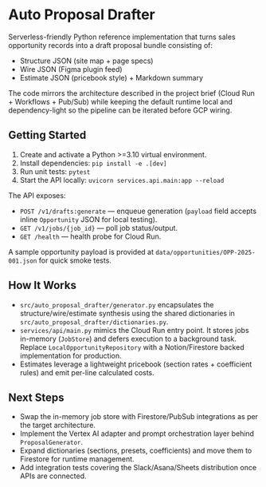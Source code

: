 # Auto Proposal Drafter

Serverless-friendly Python reference implementation that turns sales opportunity records into a draft proposal bundle consisting of:

- Structure JSON (site map + page specs)
- Wire JSON (Figma plugin feed)
- Estimate JSON (pricebook style) + Markdown summary

The code mirrors the architecture described in the project brief (Cloud Run + Workflows + Pub/Sub) while keeping the default runtime local and dependency-light so the pipeline can be iterated before GCP wiring.

## Getting Started

1. Create and activate a Python >=3.10 virtual environment.
2. Install dependencies: `pip install -e .[dev]`
3. Run unit tests: `pytest`
4. Start the API locally: `uvicorn services.api.main:app --reload`

The API exposes:

- `POST /v1/drafts:generate` — enqueue generation (`payload` field accepts inline `Opportunity` JSON for local testing).
- `GET /v1/jobs/{job_id}` — poll job status/output.
- `GET /health` — health probe for Cloud Run.

A sample opportunity payload is provided at `data/opportunities/OPP-2025-001.json` for quick smoke tests.

## How It Works

- `src/auto_proposal_drafter/generator.py` encapsulates the structure/wire/estimate synthesis using the shared dictionaries in `src/auto_proposal_drafter/dictionaries.py`.
- `services/api/main.py` mimics the Cloud Run entry point. It stores jobs in-memory (`JobStore`) and defers execution to a background task. Replace `LocalOpportunityRepository` with a Notion/Firestore backed implementation for production.
- Estimates leverage a lightweight pricebook (section rates + coefficient rules) and emit per-line calculated costs.

## Next Steps

- Swap the in-memory job store with Firestore/PubSub integrations as per the target architecture.
- Implement the Vertex AI adapter and prompt orchestration layer behind `ProposalGenerator`.
- Expand dictionaries (sections, presets, coefficients) and move them to Firestore for runtime management.
- Add integration tests covering the Slack/Asana/Sheets distribution once APIs are connected.
